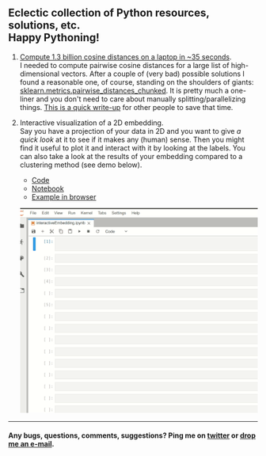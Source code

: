 Eclectic collection of Python resources, solutions, etc. <br/> Happy Pythoning!
----
1. [Compute 1.3 billion cosine distances on a laptop in ~35 seconds](https://nbviewer.jupyter.org/github/fabridamicelli/pythonicity/blob/master/notebooks/cosineDistances.ipynb).<br/>
I needed to compute pairwise cosine distances for a large list of high-dimensional vectors. After a couple of (very bad) possible solutions I found a reasonable one, of course, standing on the shoulders of giants: [sklearn.metrics.pairwise_distances_chunked](https://scikit-learn.org/stable/modules/generated/sklearn.metrics.pairwise_distances_chunked.html).
It is pretty much a one-liner and you don't need to care about manually splitting/parallelizing things. [This is a quick write-up](https://nbviewer.jupyter.org/github/fabridamicelli/pythonicity/blob/master/notebooks/cosineDistances.ipynb) for other people to save that time.

2. Interactive visualization of a 2D embedding.<br/>
Say you have a projection of your data in 2D and you want to give _a quick look_ at it to see if it makes any (human) sense.
Then you might find it useful to plot it and interact with it by looking at the labels.
You can also take a look at the results of your embedding compared to a clustering method (see demo below).

   - [Code](https://github.com/fabridamicelli/pythonicity/blob/master/code/interactive_embedding.py)
   - [Notebook](https://nbviewer.jupyter.org/github/fabridamicelli/pythonicity/blob/master/notebooks/interactiveEmbedding.ipynb)
   - [Example in browser](https://nbviewer.jupyter.org/github/fabridamicelli/pythonicity/blob/master/figs/interactiveEmbedding.html)

	![Alt Text](https://github.com/fabridamicelli/pythonicity/blob/master/figs/interactiveEmbedding_demo.gif)


----
#### Any bugs, questions, comments, suggestions? Ping me on [twitter](https://www.twitter.com/fabridamicelli) or [drop me an e-mail](https://www.uke.de/allgemein/arztprofile-und-wissenschaftlerprofile/wissenschaftlerprofilseite_fabrizio_damicelli.html).
